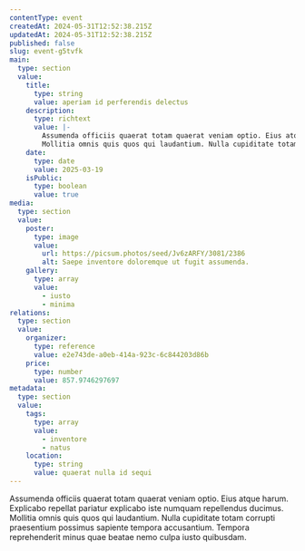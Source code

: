 ```yaml
---
contentType: event
createdAt: 2024-05-31T12:52:38.215Z
updatedAt: 2024-05-31T12:52:38.215Z
published: false
slug: event-g5tvfk
main:
  type: section
  value:
    title:
      type: string
      value: aperiam id perferendis delectus
    description:
      type: richtext
      value: |-
        Assumenda officiis quaerat totam quaerat veniam optio. Eius atque harum. Explicabo repellat pariatur explicabo iste numquam repellendus ducimus.
        Mollitia omnis quis quos qui laudantium. Nulla cupiditate totam corrupti praesentium possimus sapiente tempora accusantium. Tempora reprehenderit minus quae beatae nemo culpa iusto quibusdam.
    date:
      type: date
      value: 2025-03-19
    isPublic:
      type: boolean
      value: true
media:
  type: section
  value:
    poster:
      type: image
      value:
        url: https://picsum.photos/seed/Jv6zARFY/3081/2386
        alt: Saepe inventore doloremque ut fugit assumenda.
    gallery:
      type: array
      value:
        - iusto
        - minima
relations:
  type: section
  value:
    organizer:
      type: reference
      value: e2e743de-a0eb-414a-923c-6c844203d86b
    price:
      type: number
      value: 857.9746297697
metadata:
  type: section
  value:
    tags:
      type: array
      value:
        - inventore
        - natus
    location:
      type: string
      value: quaerat nulla id sequi
---
```


Assumenda officiis quaerat totam quaerat veniam optio. Eius atque harum. Explicabo repellat pariatur explicabo iste numquam repellendus ducimus.
Mollitia omnis quis quos qui laudantium. Nulla cupiditate totam corrupti praesentium possimus sapiente tempora accusantium. Tempora reprehenderit minus quae beatae nemo culpa iusto quibusdam.